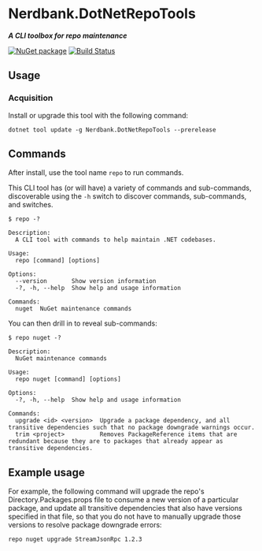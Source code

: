 # Nerdbank.DotNetRepoTools

***A CLI toolbox for repo maintenance***

[![NuGet package](https://img.shields.io/nuget/v/Nerdbank.DotNetRepoTools.svg)](https://nuget.org/packages/Nerdbank.DotNetRepoTools)
[![Build Status](https://dev.azure.com/andrewarnott/OSS/_apis/build/status/DotNetRepoTools/DotNetRepoTools?branchName=main)](https://dev.azure.com/andrewarnott/OSS/_build/latest?definitionId=74&branchName=main)

## Usage

### Acquisition

Install or upgrade this tool with the following command:

    dotnet tool update -g Nerdbank.DotNetRepoTools --prerelease

## Commands

After install, use the tool name `repo` to run commands.

This CLI tool has (or will have) a variety of commands and sub-commands, discoverable using the `-h` switch to discover commands, sub-commands, and switches.

```
$ repo -?

Description:
  A CLI tool with commands to help maintain .NET codebases.

Usage:
  repo [command] [options]

Options:
  --version       Show version information
  -?, -h, --help  Show help and usage information

Commands:
  nuget  NuGet maintenance commands
```

You can then drill in to reveal sub-commands:

```
$ repo nuget -?

Description:
  NuGet maintenance commands

Usage:
  repo nuget [command] [options]

Options:
  -?, -h, --help  Show help and usage information

Commands:
  upgrade <id> <version>  Upgrade a package dependency, and all transitive dependencies such that no package downgrade warnings occur.
  trim <project>          Removes PackageReference items that are redundant because they are to packages that already appear as transitive dependencies.
```

## Example usage

For example, the following command will upgrade the repo's Directory.Packages.props file to consume a new version of a particular package,
and update all transitive dependencies that also have versions specified in that file, so that you do not have to manually upgrade those versions
to resolve package downgrade errors:

    repo nuget upgrade StreamJsonRpc 1.2.3

